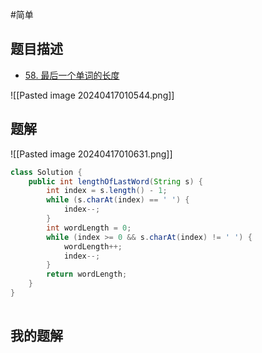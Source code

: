 #简单 

## 题目描述

- [58. 最后一个单词的长度](https://leetcode.cn/problems/length-of-last-word/)

![[Pasted image 20240417010544.png]]
## 题解
![[Pasted image 20240417010631.png]]

```java
class Solution {
    public int lengthOfLastWord(String s) {
        int index = s.length() - 1;
        while (s.charAt(index) == ' ') {
            index--;
        }
        int wordLength = 0;
        while (index >= 0 && s.charAt(index) != ' ') {
            wordLength++;
            index--;
        }
        return wordLength;
    }
}
 
```
## 我的题解

```java

```
